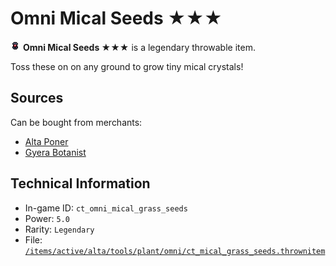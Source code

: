 # Omni Mical Seeds ★★★

<img src="https://raw.githubusercontent.com/Ceterai/Enternia/main/items/active/alta/tools/plant/omni/ct_mical_grass_seeds.png" alt="Omni Mical Seeds ★★★ icon" loading="lazy" height="16px" width="auto" /> **Omni Mical Seeds ★★★** is a legendary throwable item.

Toss these on on any ground to grow tiny mical crystals!

## Sources

Can be bought from merchants:

- [Alta Poner](https://ceterai.github.io/MyEnternia/Wiki/AltaPoner)
- [Gyera Botanist](https://ceterai.github.io/MyEnternia/Wiki/GyeraBotanist)

## Technical Information

- In-game ID: `ct_omni_mical_grass_seeds`
- Power: `5.0`
- Rarity: `Legendary`
- File: [`/items/active/alta/tools/plant/omni/ct_mical_grass_seeds.thrownitem`](https://github.com/Ceterai/Enternia/blob/main/items/active/alta/tools/plant/omni/ct_mical_grass_seeds.thrownitem)
